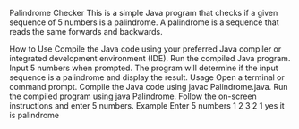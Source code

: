 Palindrome Checker
This is a simple Java program that checks if a given sequence of 5 numbers is a palindrome. A palindrome is a sequence that reads the same forwards and backwards.

How to Use
Compile the Java code using your preferred Java compiler or integrated development environment (IDE).
Run the compiled Java program.
Input 5 numbers when prompted.
The program will determine if the input sequence is a palindrome and display the result.
Usage
Open a terminal or command prompt.
Compile the Java code using javac Palindrome.java.
Run the compiled program using java Palindrome.
Follow the on-screen instructions and enter 5 numbers.
Example
Enter 5 numbers
1 2 3 2 1
yes it is palindrome
